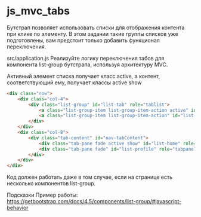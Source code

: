 # js_mvc_tabs

Бутстрап позволяет использовать списки для отображения контента при клике по элементу. В этом задании такие группы списков уже подготовлены, вам предстоит только добавить функционал переключения.

src/application.js
Реализуйте логику переключения табов для компонента list-group бутстрапа, используя архитектуру MVC.

Активный элемент списка получает класс active, а контент, соответствующий ему, получает классы active show

```html
<div class="row">
    <div class="col-4">
        <div class="list-group" id="list-tab" role="tablist">
            <a class="list-group-item list-group-item-action active" id="list-home-list" data-toggle="list" href="#list-home" role="tab" aria-controls="home">Home</a>
            <a class="list-group-item list-group-item-action" id="list-profile-list" data-toggle="list" href="#list-profile" role="tab" aria-controls="profile">Profile</a>
        </div>
    </div>
    <div class="col-8">
        <div class="tab-content" id="nav-tabContent">
            <div class="tab-pane fade active show" id="list-home" role="tabpanel" aria-labelledby="list-home-list">Home Content</div>
            <div class="tab-pane fade" id="list-profile" role="tabpanel" aria-labelledby="list-profile-list">Profile Content</div>
        </div>
    </div>
</div>
```
Код должен работать даже в том случае, если на странице есть несколько компонентов list-group.

Подсказки
Пример работы: https://getbootstrap.com/docs/4.5/components/list-group/#javascript-behavior
